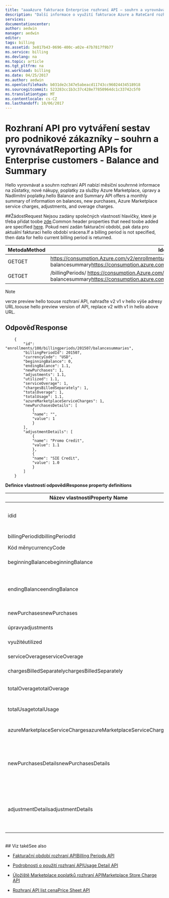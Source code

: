 ```yaml
---
title: "aaaAzure fakturace Enterprise rozhraní API – souhrn a vyrovnávat | Microsoft Docs"
description: "Další informace o využití fakturace Azure a RateCard rozhraní API, které jsou používané tooprovide přehled o využívání prostředků Azure a trendy."
services: 
documentationcenter: 
author: aedwin
manager: aedwin
editor: 
tags: billing
ms.assetid: 3e817b43-0696-400c-a02e-47b7817f9b77
ms.service: billing
ms.devlang: na
ms.topic: article
ms.tgt_pltfrm: na
ms.workload: billing
ms.date: 04/25/2017
ms.author: aedwin
ms.openlocfilehash: b031de2c347e5abeacd11743cc96024434518918
ms.sourcegitcommit: 523283cc1b3c37c428e77850964dc1c33742c5f0
ms.translationtype: MT
ms.contentlocale: cs-CZ
ms.lasthandoff: 10/06/2017
---
```

# <a name="reporting-apis-for-enterprise-customers---balance-and-summary"></a><span data-ttu-id="e5d97-103">Rozhraní API pro vytváření sestav pro podnikové zákazníky – souhrn a vyrovnávat</span><span class="sxs-lookup"><span data-stu-id="e5d97-103">Reporting APIs for Enterprise customers - Balance and Summary</span></span>

<span data-ttu-id="e5d97-104">Hello vyrovnávat a souhrn rozhraní API nabízí měsíční souhrnné informace na zůstatky, nové nákupy, poplatky za služby Azure Marketplace, úpravy a Nadlimitní poplatky.</span><span class="sxs-lookup"><span data-stu-id="e5d97-104">hello Balance and Summary API offers a monthly summary of information on balances, new purchases, Azure Marketplace service charges, adjustments, and overage charges.</span></span>


##<a name="request"></a><span data-ttu-id="e5d97-105">Žádost</span><span class="sxs-lookup"><span data-stu-id="e5d97-105">Request</span></span> 
<span data-ttu-id="e5d97-106">Nejsou zadány společných vlastností hlavičky, které je třeba přidat toobe [zde](billing-enterprise-api.md).</span><span class="sxs-lookup"><span data-stu-id="e5d97-106">Common header properties that need toobe added are specified [here](billing-enterprise-api.md).</span></span> <span data-ttu-id="e5d97-107">Pokud není zadán fakturační období, pak data pro aktuální fakturaci hello období vrácena.</span><span class="sxs-lookup"><span data-stu-id="e5d97-107">If a billing period is not specified, then data for hello current billing period is returned.</span></span>

|<span data-ttu-id="e5d97-108">Metoda</span><span class="sxs-lookup"><span data-stu-id="e5d97-108">Method</span></span> | <span data-ttu-id="e5d97-109">Identifikátor URI požadavku</span><span class="sxs-lookup"><span data-stu-id="e5d97-109">Request URI</span></span>|
|-|-|
|<span data-ttu-id="e5d97-110">GET</span><span class="sxs-lookup"><span data-stu-id="e5d97-110">GET</span></span>| <span data-ttu-id="e5d97-111">https://consumption.Azure.com/v2/enrollments/ {enrollmentNumber} / balancesummary</span><span class="sxs-lookup"><span data-stu-id="e5d97-111">https://consumption.azure.com/v2/enrollments/{enrollmentNumber}/balancesummary</span></span>|
|<span data-ttu-id="e5d97-112">GET</span><span class="sxs-lookup"><span data-stu-id="e5d97-112">GET</span></span>| <span data-ttu-id="e5d97-113">/billingPeriods/ https://consumption.Azure.com/v2/enrollments/ {enrollmentNumber} {billingPeriod} / balancesummary</span><span class="sxs-lookup"><span data-stu-id="e5d97-113">https://consumption.azure.com/v2/enrollments/{enrollmentNumber}/billingPeriods/{billingPeriod}/balancesummary</span></span>|

> [!Note]
> <span data-ttu-id="e5d97-114">verze preview hello toouse rozhraní API, nahraďte v2 v1 v hello výše adresy URL.</span><span class="sxs-lookup"><span data-stu-id="e5d97-114">toouse hello preview version of API, replace v2 with v1 in hello above URL.</span></span>
>

## <a name="response"></a><span data-ttu-id="e5d97-115">Odpověď</span><span class="sxs-lookup"><span data-stu-id="e5d97-115">Response</span></span>

        {
            "id": "enrollments/100/billingperiods/201507/balancesummaries",
            "billingPeriodId": 201507,
            "currencyCode": "USD",
            "beginningBalance": 0,
            "endingBalance": 1.1,
            "newPurchases": 1,
            "adjustments": 1.1,
            "utilized": 1.1,
            "serviceOverage": 1,
            "chargesBilledSeparately": 1,
            "totalOverage": 1,
            "totalUsage": 1.1,
            "azureMarketplaceServiceCharges": 1,
            "newPurchasesDetails": [
                {
                "name": "",
                "value": 1
                }
            ],
            "adjustmentDetails": [
                {
                "name": "Promo Credit",
                "value": 1.1
                },
                {
                "name": "SIE Credit",
                "value": 1.0
                }
            ]
        }


<span data-ttu-id="e5d97-116">**Definice vlastností odpovědi**</span><span class="sxs-lookup"><span data-stu-id="e5d97-116">**Response property definitions**</span></span>

|<span data-ttu-id="e5d97-117">Název vlastnosti</span><span class="sxs-lookup"><span data-stu-id="e5d97-117">Property Name</span></span>| <span data-ttu-id="e5d97-118">Typ</span><span class="sxs-lookup"><span data-stu-id="e5d97-118">Type</span></span>| <span data-ttu-id="e5d97-119">Popis</span><span class="sxs-lookup"><span data-stu-id="e5d97-119">Description</span></span>
|-|-|-|
|<span data-ttu-id="e5d97-120">id</span><span class="sxs-lookup"><span data-stu-id="e5d97-120">id</span></span>|<span data-ttu-id="e5d97-121">Řetězec</span><span class="sxs-lookup"><span data-stu-id="e5d97-121">string</span></span>|<span data-ttu-id="e5d97-122">Hello jedinečné Id pro konkrétní fakturační období a registrace</span><span class="sxs-lookup"><span data-stu-id="e5d97-122">hello unique Id for a specific billing period and enrollment</span></span>|
|<span data-ttu-id="e5d97-123">billingPeriodId</span><span class="sxs-lookup"><span data-stu-id="e5d97-123">billingPeriodId</span></span>|<span data-ttu-id="e5d97-124">Řetězec</span><span class="sxs-lookup"><span data-stu-id="e5d97-124">string</span></span> |<span data-ttu-id="e5d97-125">Hello fakturační období Id</span><span class="sxs-lookup"><span data-stu-id="e5d97-125">hello billing period Id</span></span>|
|<span data-ttu-id="e5d97-126">Kód měny</span><span class="sxs-lookup"><span data-stu-id="e5d97-126">currencyCode</span></span>|<span data-ttu-id="e5d97-127">Řetězec</span><span class="sxs-lookup"><span data-stu-id="e5d97-127">string</span></span> |<span data-ttu-id="e5d97-128">Kód měny Hello</span><span class="sxs-lookup"><span data-stu-id="e5d97-128">hello currency code</span></span>|
|<span data-ttu-id="e5d97-129">beginningBalance</span><span class="sxs-lookup"><span data-stu-id="e5d97-129">beginningBalance</span></span>|<span data-ttu-id="e5d97-130">Decimal</span><span class="sxs-lookup"><span data-stu-id="e5d97-130">decimal</span></span>| <span data-ttu-id="e5d97-131">Hello počáteční zůstatek pro fakturační období hello</span><span class="sxs-lookup"><span data-stu-id="e5d97-131">hello beginning balance for hello billing period</span></span>|
|<span data-ttu-id="e5d97-132">endingBalance</span><span class="sxs-lookup"><span data-stu-id="e5d97-132">endingBalance</span></span>|<span data-ttu-id="e5d97-133">Decimal</span><span class="sxs-lookup"><span data-stu-id="e5d97-133">decimal</span></span>| <span data-ttu-id="e5d97-134">Hello konečný zůstatek hello fakturační období (pro otevřete období, které to se budou denně aktualizovat)</span><span class="sxs-lookup"><span data-stu-id="e5d97-134">hello ending balance for hello billing period (for open periods this will be updated daily)</span></span>|
|<span data-ttu-id="e5d97-135">newPurchases</span><span class="sxs-lookup"><span data-stu-id="e5d97-135">newPurchases</span></span>|<span data-ttu-id="e5d97-136">Decimal</span><span class="sxs-lookup"><span data-stu-id="e5d97-136">decimal</span></span>| <span data-ttu-id="e5d97-137">Celková velikost nového nákupu</span><span class="sxs-lookup"><span data-stu-id="e5d97-137">Total new purchase amount</span></span>|
|<span data-ttu-id="e5d97-138">úpravy</span><span class="sxs-lookup"><span data-stu-id="e5d97-138">adjustments</span></span>|<span data-ttu-id="e5d97-139">Decimal</span><span class="sxs-lookup"><span data-stu-id="e5d97-139">decimal</span></span>| <span data-ttu-id="e5d97-140">Množství celkový počet nastavení</span><span class="sxs-lookup"><span data-stu-id="e5d97-140">Total adjustment amount</span></span>|
|<span data-ttu-id="e5d97-141">využité</span><span class="sxs-lookup"><span data-stu-id="e5d97-141">utilized</span></span>|<span data-ttu-id="e5d97-142">Decimal</span><span class="sxs-lookup"><span data-stu-id="e5d97-142">decimal</span></span>| <span data-ttu-id="e5d97-143">Celkové využití závazků</span><span class="sxs-lookup"><span data-stu-id="e5d97-143">Total Commitment usage</span></span>|
|<span data-ttu-id="e5d97-144">serviceOverage</span><span class="sxs-lookup"><span data-stu-id="e5d97-144">serviceOverage</span></span>|<span data-ttu-id="e5d97-145">Decimal</span><span class="sxs-lookup"><span data-stu-id="e5d97-145">decimal</span></span>| <span data-ttu-id="e5d97-146">Nadlimitní hodnota pro služby Azure</span><span class="sxs-lookup"><span data-stu-id="e5d97-146">Overage for Azure services</span></span>|
|<span data-ttu-id="e5d97-147">chargesBilledSeparately</span><span class="sxs-lookup"><span data-stu-id="e5d97-147">chargesBilledSeparately</span></span>|<span data-ttu-id="e5d97-148">Decimal</span><span class="sxs-lookup"><span data-stu-id="e5d97-148">decimal</span></span>| <span data-ttu-id="e5d97-149">Poplatky za fakturuje samostatně</span><span class="sxs-lookup"><span data-stu-id="e5d97-149">Charges Billed separately</span></span>|
|<span data-ttu-id="e5d97-150">totalOverage</span><span class="sxs-lookup"><span data-stu-id="e5d97-150">totalOverage</span></span>|<span data-ttu-id="e5d97-151">Decimal</span><span class="sxs-lookup"><span data-stu-id="e5d97-151">decimal</span></span>| <span data-ttu-id="e5d97-152">serviceOverage + chargesBilledSeparately</span><span class="sxs-lookup"><span data-stu-id="e5d97-152">serviceOverage + chargesBilledSeparately</span></span>|
|<span data-ttu-id="e5d97-153">totalUsage</span><span class="sxs-lookup"><span data-stu-id="e5d97-153">totalUsage</span></span>|<span data-ttu-id="e5d97-154">Decimal</span><span class="sxs-lookup"><span data-stu-id="e5d97-154">decimal</span></span>| <span data-ttu-id="e5d97-155">Služba Azure závazků + celková Nadlimitní hodnota</span><span class="sxs-lookup"><span data-stu-id="e5d97-155">Azure service commitment + total Overage</span></span>|
|<span data-ttu-id="e5d97-156">azureMarketplaceServiceCharges</span><span class="sxs-lookup"><span data-stu-id="e5d97-156">azureMarketplaceServiceCharges</span></span>|<span data-ttu-id="e5d97-157">Decimal</span><span class="sxs-lookup"><span data-stu-id="e5d97-157">decimal</span></span>| <span data-ttu-id="e5d97-158">Celkové náklady pro Azure Marketplace</span><span class="sxs-lookup"><span data-stu-id="e5d97-158">Total charges for Azure Marketplace</span></span>|
|<span data-ttu-id="e5d97-159">newPurchasesDetails</span><span class="sxs-lookup"><span data-stu-id="e5d97-159">newPurchasesDetails</span></span>|<span data-ttu-id="e5d97-160">Pole JSON řetězec dvojic název hodnota</span><span class="sxs-lookup"><span data-stu-id="e5d97-160">JSON string array of Name Value pairs</span></span>|<span data-ttu-id="e5d97-161">Seznam nových nákupů</span><span class="sxs-lookup"><span data-stu-id="e5d97-161">List of new purchases</span></span>|
|<span data-ttu-id="e5d97-162">adjustmentDetails</span><span class="sxs-lookup"><span data-stu-id="e5d97-162">adjustmentDetails</span></span>|<span data-ttu-id="e5d97-163">Pole JSON řetězec dvojic název hodnota</span><span class="sxs-lookup"><span data-stu-id="e5d97-163">JSON string array of Name Value pairs</span></span>|<span data-ttu-id="e5d97-164">Seznam úpravy (platební povýšení, SIE platební atd.)</span><span class="sxs-lookup"><span data-stu-id="e5d97-164">List of Adjustments (Promo credit, SIE credit etc.)</span></span> |


<br/>
## <a name="see-also"></a><span data-ttu-id="e5d97-165">Viz také</span><span class="sxs-lookup"><span data-stu-id="e5d97-165">See also</span></span>

* [<span data-ttu-id="e5d97-166">Fakturační období rozhraní API</span><span class="sxs-lookup"><span data-stu-id="e5d97-166">Billing Periods API</span></span>](billing-enterprise-api-billing-periods.md)

* [<span data-ttu-id="e5d97-167">Podrobnosti o použití rozhraní API</span><span class="sxs-lookup"><span data-stu-id="e5d97-167">Usage Detail API</span></span>](billing-enterprise-api-usage-detail.md) 

* [<span data-ttu-id="e5d97-168">Úložiště Marketplace poplatků rozhraní API</span><span class="sxs-lookup"><span data-stu-id="e5d97-168">Marketplace Store Charge API</span></span>](billing-enterprise-api-marketplace-storecharge.md) 

* [<span data-ttu-id="e5d97-169">Rozhraní API list cena</span><span class="sxs-lookup"><span data-stu-id="e5d97-169">Price Sheet API</span></span>](billing-enterprise-api-pricesheet.md)